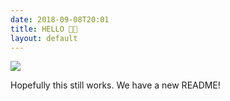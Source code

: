 ```yaml
---
date: 2018-09-08T20:01
title: HELLO 🙆🏻
layout: default
---
```


![](../https://muan.github.io/micropub-content/assets/2018-09-08-20-01-mars.png)

Hopefully this still works. We have a new README!
